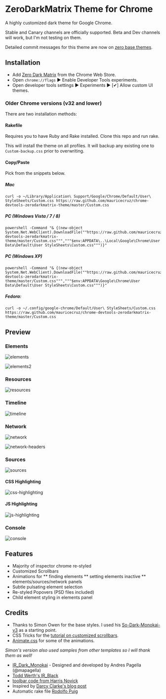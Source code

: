 # ZeroDarkMatrix Theme for Chrome
A highly customized dark theme for Google Chrome.

Stable and Canary channels are officially supported.  Beta and Dev channels will work, but I'm not testing on them.

Detailed commit messages for this theme are now on [zero base themes](https://github.com/mauricecruz/zero-base-themes).

## Installation

* Add [Zero Dark Matrix](https://chrome.google.com/webstore/detail/devtools-theme-zero-dark/bomhdjeadceaggdgfoefmpeafkjhegbo) from the Chrome Web Store.
* Open `chrome://flags` &#9654; Enable Developer Tools experiments.
* Open developer tools settings &#9654; Experiments &#9654; [&#10004;] Allow custom UI themes.

### Older Chrome versions (v32 and lower)
There are two installation methods:

#### Rakefile
Requires you to have Ruby and Rake installed.  Clone this repo and run rake.

This will install the theme on all profiles.  It will backup any existing one to `Custom-backup.css` prior to overwriting.

#### Copy/Paste
Pick from the snippets below.

##### Mac

```
curl -o ~/Library/Application\ Support/Google/Chrome/Default/User\ StyleSheets/Custom.css https://raw.github.com/mauricecruz/chrome-devtools-zerodarkmatrix-theme/master/Custom.css
```

##### PC (Windows Vista / 7 / 8)

```
powershell -Command "& {(new-object System.Net.WebClient).DownloadFile(""https://raw.github.com/mauricecruz/chrome-devtools-zerodarkmatrix-theme/master/Custom.css""","""$env:APPDATA\..\Local\Google\Chrome\User Data\Default\User StyleSheets\Custom.css""")}"
```

##### PC (Windows XP)

```
powershell -Command "& {(new-object System.Net.WebClient).DownloadFile(""https://raw.github.com/mauricecruz/chrome-devtools-zerodarkmatrix-theme/master/Custom.css""","""$env:APPDATA\Google\Chrome\User Data\Default\User StyleSheets\Custom.css""")}"
```

##### Fedora:
 
 ```
curl -o ~/.config/google-chrome/Default/User\ StyleSheets/Custom.css https://raw.github.com/mauricecruz/chrome-devtools-zerodarkmatrix-theme/master/Custom.css
 ```
 
## Preview

### Elements
![elements]

![elements2]

### Resources
![resources]

### Timeline
![timeline]

### Network
![network]

![network-headers]

### Sources
![sources]

#### CSS Highlighting
![css-highlighting]

#### JS Highlighting
![js-highlighting]

### Console
![console]


[elements]: https://github.com/mauricecruz/chrome-devtools-zerodarkmatrix-theme/blob/master/images/elements.png?raw=true "Elements"
[elements2]: https://github.com/mauricecruz/chrome-devtools-zerodarkmatrix-theme/blob/master/images/elements2.png?raw=true "Elements"
[resources]: https://github.com/mauricecruz/chrome-devtools-zerodarkmatrix-theme/blob/master/images/resources.png?raw=true "Resources"
[network]: https://github.com/mauricecruz/chrome-devtools-zerodarkmatrix-theme/blob/master/images/network.png?raw=true "Network"
[network-headers]: https://github.com/mauricecruz/chrome-devtools-zerodarkmatrix-theme/blob/master/images/network-headers.png?raw=true "Network"
[sources]: https://github.com/mauricecruz/chrome-devtools-zerodarkmatrix-theme/blob/master/images/sources.png?raw=true "Sources"
[css-highlighting]: https://github.com/mauricecruz/chrome-devtools-zerodarkmatrix-theme/blob/master/images/codekit-css-highlight.png?raw=true "CSS-Highlight"
[js-highlighting]: https://github.com/mauricecruz/chrome-devtools-zerodarkmatrix-theme/blob/master/images/codekit-js-highlight.png?raw=true "JS-Highlight"
[console]: https://github.com/mauricecruz/chrome-devtools-zerodarkmatrix-theme/blob/master/images/console.png?raw=true "Console"
[readability]: https://f.cloud.github.com/assets/1640686/904010/be9d14b4-fbb9-11e2-8de0-1e846a533d31.png "readability"
[timeline]: https://github.com/mauricecruz/chrome-devtools-zerodarkmatrix-theme/blob/master/images/timeline.png?raw=true "timeline"

## Features
* Majority of inspector chrome re-styled
* Customized Scrollbars
* Animations for
** finding elements
** setting elements inactive
** elements/sources/network panels
* Subtle pulsating element selection
* Re-styled Popovers (PSD files included)
* Child element styling in elements panel


## Credits

* Thanks to Simon Owen for the base styles.  I used his [So-Dark-Monokai-v3](https://github.com/simonowendesign/SO-Dark-Monokai-v3) as a starting point.
* CSS Tricks for the [tutorial on customized scrollbars](http://css-tricks.com/custom-scrollbars-in-webkit/).
* [Animate.css](https://github.com/daneden/animate.css) for some of the animations.

*Simon's version also used samples from other templates so I will thank them as well!*
* [IR_Dark_Monokai](http://www.andrespagella.com/customising-chrome-devtools) - Designed and developed by Andres Pagella (@mapagella)
* [Todd Werth's IR_Black](http://blog.toddwerth.com/entries/2)
* [toolbar code from Harris Novick](https://gist.github.com/4316646)
* Inspired by [Darcy Clarke's blog post](http://darcyclarke.me/design/skin-your-chrome-inspector/)
* Automatic rake file [Rodolfo Puig](https://github.com/simonowendesign/SO-Dark-Monokai-v3/pull/21)
